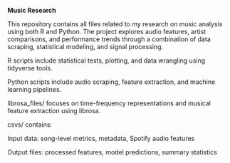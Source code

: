 **Music Research**

This repository contains all files related to my research on music analysis using both R and Python. The project explores audio features, artist comparisons, and performance trends 
through a combination of data scraping, statistical modeling, and signal processing.

R scripts include statistical tests, plotting, and data wrangling using tidyverse tools.

Python scripts include audio scraping, feature extraction, and machine learning pipelines.

librosa_files/ focuses on time-frequency representations and musical feature extraction using librosa.

csvs/ contains:

Input data: song-level metrics, metadata, Spotify audio features

Output files: processed features, model predictions, summary statistics
